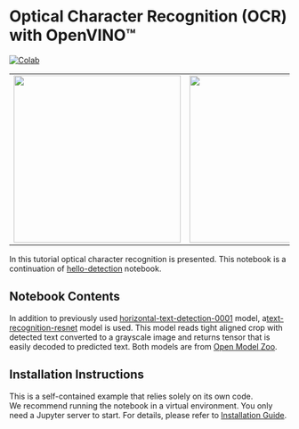 # Optical Character Recognition (OCR) with OpenVINO™

[![Colab](https://colab.research.google.com/assets/colab-badge.svg)](https://colab.research.google.com/github/openvinotoolkit/openvino_notebooks/blob/latest/notebooks/optical-character-recognition/optical-character-recognition.ipynb)

| | |
|---|---|
| <img src="https://user-images.githubusercontent.com/36741649/129315238-f1f4297e-83d0-4749-a66e-663ba4169099.jpg" width=300> | <img src="https://user-images.githubusercontent.com/36741649/129315292-a37266dc-dfb2-4749-bca5-2ac9c1e93d64.jpg" width=300> |

In this tutorial optical character recognition is presented. This notebook is a continuation of [hello-detection](../hello-detection) notebook.

## Notebook Contents

In addition to previously used [horizontal-text-detection-0001](https://docs.openvino.ai/2024/omz_models_model_horizontal_text_detection_0001.html) model, a[text-recognition-resnet](https://docs.openvino.ai/2024/omz_models_model_text_recognition_resnet_fc.html) model is used. This model reads tight aligned crop with detected text converted to a grayscale image and returns tensor that is easily decoded to predicted text. Both models are from [Open Model Zoo](https://github.com/openvinotoolkit/open_model_zoo/).

## Installation Instructions

This is a self-contained example that relies solely on its own code.</br>
We recommend running the notebook in a virtual environment. You only need a Jupyter server to start.
For details, please refer to [Installation Guide](../../README.md).